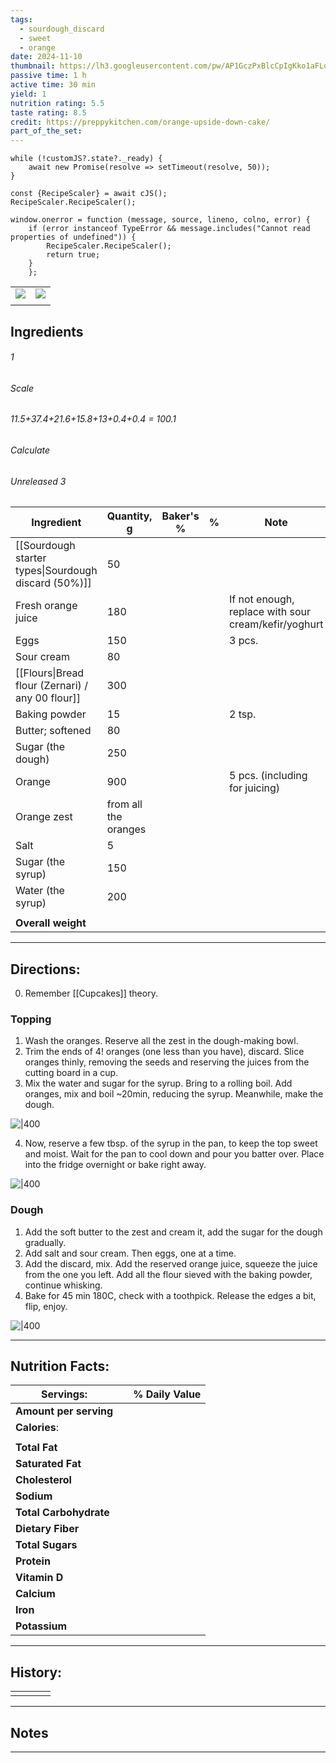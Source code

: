 ```yaml
---
tags:
  - sourdough_discard
  - sweet
  - orange
date: 2024-11-10
thumbnail: https://lh3.googleusercontent.com/pw/AP1GczPxBlcCpIgKko1aFLoYa3N3DgJ9UmE_5sP-faSAP5bDXJrhyI9zKcUgyp5tRgqd1z_29tP11CjSwmou5_78fIxDlU0zUeT-dLbmfcY5B1lVlSRlEAz8qiTZRPczCQy32iAFoNQw4YzVLNR_BeBoO1an=w1171-h879-s-no-gm?authuser=0
passive time: 1 h
active time: 30 min
yield: 1
nutrition rating: 5.5
taste rating: 8.5
credit: https://preppykitchen.com/orange-upside-down-cake/
part_of_the_set:
---
```

```dataviewjs
while (!customJS?.state?._ready) { 
	await new Promise(resolve => setTimeout(resolve, 50)); 
} 

const {RecipeScaler} = await cJS();
RecipeScaler.RecipeScaler();

window.onerror = function (message, source, lineno, colno, error) {
	if (error instanceof TypeError && message.includes("Cannot read properties of undefined")) {
		RecipeScaler.RecipeScaler();
		return true;
	}
    };
```

|                                                                                                                                                                                                                                      |                                                                                                                                                                                                                                      |
| ------------------------------------------------------------------------------------------------------------------------------------------------------------------------------------------------------------------------------------ | ------------------------------------------------------------------------------------------------------------------------------------------------------------------------------------------------------------------------------------ |
| ![](https://lh3.googleusercontent.com/pw/AP1GczPxBlcCpIgKko1aFLoYa3N3DgJ9UmE_5sP-faSAP5bDXJrhyI9zKcUgyp5tRgqd1z_29tP11CjSwmou5_78fIxDlU0zUeT-dLbmfcY5B1lVlSRlEAz8qiTZRPczCQy32iAFoNQw4YzVLNR_BeBoO1an=w1171-h879-s-no-gm?authuser=0) | ![](https://lh3.googleusercontent.com/pw/AP1GczNuXrVBVEHO0blV8sjM85oVbwkdmLAwvLRml3vSrelg2xgvx0GIMyUx4k5brEyH_3cHbSQA_2Q_nzMiHcg6DA4GlpOiuJ4AI0yWyVYYxBNismvqDhE7Q4KhvimsnJVZUs3nPw8maeh3pLANOAMPBMMI=w1171-h879-s-no-gm?authuser=0) |
|                                                                                                                                                                                                                                      |                                                                                                                                                                                                                                      |

## Ingredients

###### 1
###### Scale
###### 11.5+37.4+21.6+15.8+13+0.4+0.4 = 100.1
###### Calculate
###### Unreleased 3

| Ingredient                                           | Quantity, g          | Baker's % | %   | Note                                                 |
| ---------------------------------------------------- | -------------------- | --------- | --- | ---------------------------------------------------- |
| [[Sourdough starter types\|Sourdough discard (50%)]] | 50                   |           |     |                                                      |
| Fresh orange juice                                   | 180                  |           |     | If not enough, replace with sour cream/kefir/yoghurt |
| Eggs                                                 | 150                  |           |     | 3 pcs.                                               |
| Sour cream                                           | 80                   |           |     |                                                      |
| [[Flours\|Bread flour (Zernari) / any 00 flour]]     | 300                  |           |     |                                                      |
| Baking powder                                        | 15                   |           |     | 2 tsp.                                               |
| Butter; softened                                     | 80                   |           |     |                                                      |
| Sugar (the dough)                                    | 250                  |           |     |                                                      |
| Orange                                               | 900                  |           |     | 5 pcs. (including for juicing)                       |
| Orange zest                                          | from all the oranges |           |     |                                                      |
| Salt                                                 | 5                    |           |     |                                                      |
| Sugar (the syrup)                                    | 150                  |           |     |                                                      |
| Water (the syrup)                                    | 200                  |           |     |                                                      |
|                                                      |                      |           |     |                                                      |
| **Overall weight**                                   |                      |           |     |                                                      |




---
## Directions:

0. Remember [[Cupcakes]] theory.
### Topping

1. Wash the oranges. Reserve all the zest in the dough-making bowl.
2. Trim the ends of 4! oranges (one less than you have), discard. Slice oranges thinly, removing the seeds and reserving the juices from the cutting board in a cup.
3. Mix the water and sugar for the syrup. Bring to a rolling boil. Add oranges, mix and boil ~20min, reducing the syrup. Meanwhile, make the dough.

![|400](https://lh3.googleusercontent.com/pw/AP1GczOr9lCFuqZnNMJke8MPNHWB0zH32yCYH6ADyeyEX9RB3tVtXeY3DCQFac6YeylGCuvsX4yoIbMSJjVyUzXKAPlJk95-ac9oXWmjm4oxXlSvYnlQHHuwSVjuRHOKjj-7biv_fDlcTY90H4YvbJj0uIAV=w728-h879-s-no-gm?authuser=0)

4. Now, reserve a few tbsp. of the syrup in the pan, to keep the top sweet and moist. Wait for the pan to cool down and pour you batter over. Place into the fridge overnight or bake right away.

![|400](https://lh3.googleusercontent.com/pw/AP1GczN9iYAPk4ZeqP5C_oJIytipFuWaMJGOE8-zcWJxddEOl-nLQ3XSsZoDNWd3muW5AEQmX-6p0pHFQs5okl7RaUeYscFFqAOScMQ6G15xXu6J_poS-REy54hbpaOgai-8bZxw2A6Va0q4veE7ZIJ9cWjz=w1171-h879-s-no-gm?authuser=0)
### Dough

1. Add the soft butter to the zest and cream it, add the sugar for the dough gradually.
2. Add salt and sour cream. Then eggs, one at a time.
3. Add the discard, mix. Add the reserved orange juice, squeeze the juice from the one you left. Add all the flour sieved with the baking powder, continue whisking. 
4. Bake for 45 min 180C, check with a toothpick. Release the edges a bit, flip, enjoy.

![|400](https://lh3.googleusercontent.com/pw/AP1GczPWEfWxwiQACGMzIfkh9U60Q0fRr9UWo8mGOqHL3yiB9uPkxXC3k3AbzmetYmGlNOGzQsSRZHDMiMXXwskutc5cREICg5nYvJdpPYufynasGAVIxyBCAk9w1R_Z_63A3Z1jPIapMWH91lXoPBuJ2V6h=w1171-h879-s-no-gm?authuser=0)

---
## Nutrition Facts:

| **Servings:**          |       | % Daily Value |
| ---------------------- | ----- | ------------- |
| **Amount per serving** |       |               |
| **Calories**:          |       |               |
|                        |       |               |
| **Total Fat**          |       |               |
| **Saturated Fat**      |       |               |
| **Cholesterol**        |       |               |
| **Sodium**             |       |               |
| **Total Carbohydrate** |       |               |
| **Dietary Fiber**      |       |               |
| **Total Sugars**       |       |               |
| **Protein**            |       |               |
| **Vitamin D**          |       |               |
| **Calcium**            |       |               |
| **Iron**               |       |               |
| **Potassium**          |       |               |

---
## History:

|     |                   |                   |                   |
| --- | ----------------- | ----------------- | ----------------- |
|     |                   |                   |                   |


---
## Notes


>

---




